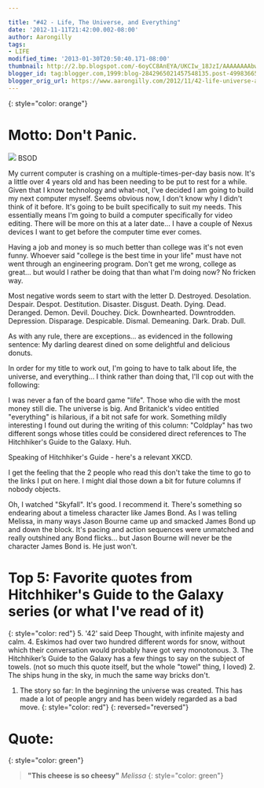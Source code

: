 ```yaml
---

title: "#42 - Life, The Universe, and Everything"
date: '2012-11-11T21:42:00.002-08:00'
author: Aarongilly
tags:
- LIFE
modified_time: '2013-01-30T20:50:40.171-08:00'
thumbnail: http://2.bp.blogspot.com/-6oyCC8AnEYA/UKCIw_18JzI/AAAAAAAAbw8/L9NFzxAcwrE/s72-c/IMG_20121022_202726.jpg
blogger_id: tag:blogger.com,1999:blog-2842965021457548135.post-4998366562825563616
blogger_orig_url: https://www.aarongilly.com/2012/11/42-life-universe-and-everything.html
---
```


{: style="color: orange"}
# Motto: Don't Panic.

![](http://2.bp.blogspot.com/-6oyCC8AnEYA/UKCIw_18JzI/AAAAAAAAbw8/L9NFzxAcwrE/s400/IMG_20121022_202726.jpg)
BSOD

My current computer is crashing on a multiple-times-per-day basis now. It's a little over 4 years old and has been needing to be put to rest for a while. Given that I know technology and what-not, I've decided I am going to build my next computer myself. Seems obvious now, I don't know why I didn't think of it before. It's going to be built specifically to suit my needs. This essentially means I'm going to build a computer specifically for video editing. There will be more on this at a later date... I have a couple of Nexus devices I want to get before the computer time ever comes.

Having a job and money is so much better than college was it's not even funny. Whoever said "college is the best time in your life" must have not went through an engineering program. Don't get me wrong, college as great... but would I rather be doing that than what I'm doing now? No fricken way.

Most negative words seem to start with the letter D. Destroyed. Desolation. Despair. Despot. Destitution. Disaster. Disgust. Death. Dying. Dead. Deranged. Demon. Devil. Douchey. Dick. Downhearted. Downtrodden. Depression. Disparage. Despicable. Dismal. Demeaning. Dark. Drab. Dull.

As with any rule, there are exceptions... as evidenced in the following sentence:
My darling dearest dined on some delightful and delicious donuts. 

In order for my title to work out, I'm going to have to talk about life, the universe, and everything... I think rather than doing that, I'll cop out with the following:

I was never a fan of the board game "life". Those who die with the most money still die.
The universe is big.
And Britanick's video entitled "everything" is hilarious, if a bit not safe for work.
Something mildly interesting I found out during the writing of this column: "Coldplay" has two different songs whose titles could be considered direct references to The Hitchhiker's Guide to the Galaxy. Huh.

Speaking of Hitchhiker's Guide - here's a relevant XKCD.

I get the feeling that the 2 people who read this don't take the time to go to the links I put on here. I might dial those down a bit for future columns if nobody objects.

Oh, I watched "Skyfall". It's good. I recommend it. There's something so endearing about a timeless character like James Bond. As I was telling Melissa, in many ways Jason Bourne came up and smacked James Bond up and down the block. It's pacing and action sequences were unmatched and really outshined any Bond flicks... but Jason Bourne will never be the character James Bond is. He just won't.

# Top 5: Favorite quotes from Hitchhiker's Guide to the Galaxy series (or what I've read of it)
{: style="color: red"}
5. '42' said Deep Thought, with infinite majesty and calm.
4. Eskimos had over two hundred different words for snow, without which their conversation would probably have got very monotonous.
3. The Hitchhiker’s Guide to the Galaxy has a few things to say on the subject of towels. (not so much this quote itself, but the whole "towel" thing, I loved) 
2. The ships hung in the sky, in much the same way bricks don't.
1. The story so far: In the beginning the universe was created. This has made a lot of people angry and has been widely regarded as a bad move. 
{: style="color: red"}
{: reversed="reversed"}

# Quote:
{: style="color: green"}
> **"This cheese is so cheesy"**
<cite>Melissa</cite>
{: style="color: green"}